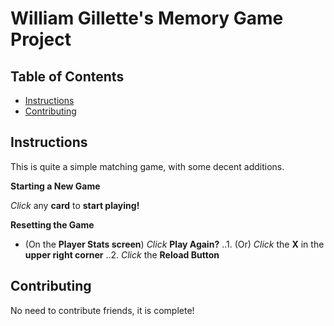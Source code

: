 # William Gillette's Memory Game Project

## Table of Contents

* [Instructions](#instructions)
* [Contributing](#contributing)

## Instructions

This is quite a simple matching game, with some decent additions.

**Starting a New Game**

_Click_ any **card** to **start playing!**

**Resetting the Game**

* (On the **Player Stats screen**) _Click_ **Play Again?**
..1. (Or) _Click_ the **X** in the **upper right corner**
..2. _Click_ the **Reload Button**

## Contributing

No need to contribute friends, it is complete!